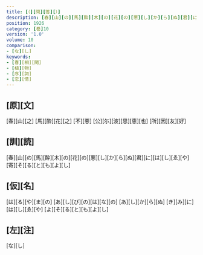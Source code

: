 ```yaml
---
title: [（][問][答][）]
description: [春][山][の][馬][酔][木][の][花][の][悪][し][か][ら][ぬ][君][に][は][し][ゑ][や][寄][そ][る][と][も][よ][し]
position: 1926
category: [巻]10
version: '1.0'
volume: 10
comparison:
- [な][し]
keywords:
- [春][相][聞]
- [植][物]
- [序][詞]
- [恋][情]
---
```


## [原][文]

[春][山][之] [馬][酔][花][之] [不][悪] [公][尓][波][思][恵][也] [所][因][友][好]

## [訓][読]

[春][山][の][馬][酔][木][の][花][の][悪][し][か][ら][ぬ][君][に][は][し][ゑ][や][寄][そ][る][と][も][よ][し]

## [仮][名]

[は][る][や][ま][の] [あ][し][び][の][は][な][の] [あ][し][か][ら][ぬ] [き][み][に][は][し][ゑ][や] [よ][そ][る][と][も][よ][し]

## [左][注]

[な][し]
